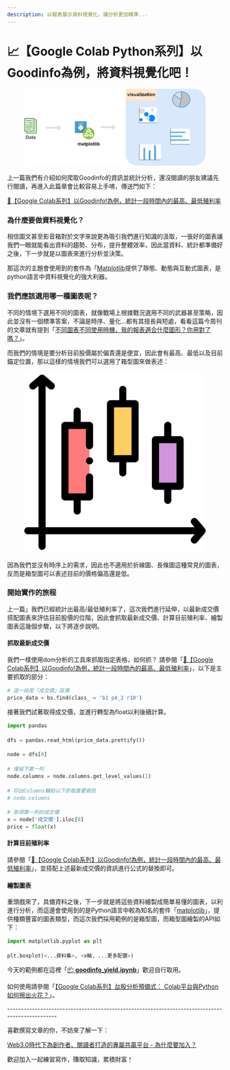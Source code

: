 ```yaml
---
description: 以報表展示資料視覺化，讓分析更加精準...
---
```


# 📈【Google Colab Python系列】以Goodinfo為例，將資料視覺化吧！

<figure><img src="../.gitbook/assets/python_visualization.drawio.png" alt=""><figcaption></figcaption></figure>

上一篇我們有介紹如何爬取Goodinfo的資訊並統計分析，還沒閱讀的朋友建議先行閱讀，再進入此篇章會比較容易上手唷，傳送門如下：

[🚪【Google Colab系列】以Goodinfo!為例，統計一段時間內的最高、最低殖利率](https://www.potatomedia.co/s/ah0EuUhd)

### 為什麼要做資料視覺化？

相信圖文甚至影音箱對於文字來說更為吸引我們進行知識的汲取，一張好的圖表讓我們一眼就能看出資料的趨勢、分布，提升整體效率，因此當資料、統計都準備好之後，下一步就是以圖表來進行分析並決策。

那這次的主題會使用到的套件為「[Matplotlib](https://matplotlib.org/)提供了靜態、動態與互動式圖表，是python語言中資料視覺化的強大利器。

### 我們應該選用哪一種圖表呢？

不同的情境下選用不同的圖表，就像戰場上根據戰況選用不同的武器甚至策略，因此並沒有一個標準答案，不論是時序、量化...都有其擅長與短處，看看這篇今周刊的文章就有提到「[不同圖表不同使用時機，我的報表適合什麼圖形？你用對了嗎？](https://www.businesstoday.com.tw/article/category/80407/post/201903260012/)」。

而我們的情境是要分析目前股價屬於偏貴還是便宜，因此會有最高、最低以及目前錨定位置，那以這樣的情境我們可以選用了箱型圖來做表述：

<figure><img src="../.gitbook/assets/box-plot (1).png" alt=""><figcaption></figcaption></figure>

因為我們並沒有時序上的需求，因此也不適用於折線圖、長條圖這種常見的圖表，反而是箱型圖可以表述目前的價格偏高還是低。

### 開始實作的旅程

上一篇」我們已經統計出最高/最低殖利率了，這次我們進行延伸，以最新成交價搭配圖表來評估目前股價的位階，因此會抓取最新成交價、計算目前殖利率、繪製圖表這幾個步驟，以下將逐步說明。

#### 抓取最新成交價

我們一樣使用dom分析的工具來抓取指定表格，如何抓？ 請參閱「[🚪【Google Colab系列】以Goodinfo!為例，統計一段時間內的最高、最低殖利率](https://www.potatomedia.co/s/ah0EuUhd)」，以下是主要抓取的部分：

```python
# 這一段是「成交價」區塊
price_data = bs.find(class_ = 'b1 p4_2 r10')
```

接著我們試著取得成交價，並進行轉型為float以利後續計算。

```python
import pandas

dfs = pandas.read_html(price_data.prettify())

node = dfs[0]

# 僅留下第一列
node.columns = node.columns.get_level_values(1)

# 印出Columns輔助以下抓取重要資訊
# node.columns

# 取得第一列的成交價
x = node['成交價'].iloc[0]
price = float(x)
```

#### 計算目前殖利率

請參閱「[🚪【Google Colab系列】以Goodinfo!為例，統計一段時間內的最高、最低殖利率](https://www.potatomedia.co/s/ah0EuUhd)」，並搭配上述最新成交價的資訊進行公式的替換即可。

#### 繪製圖表

重頭戲來了，具備資料之後，下一步就是將這些資料繪製成簡單易懂的圖表，以利進行分析，而這邊會使用到的是Python語言中較為知名的套件「[matplotlib](https://matplotlib.org/)」，提供種類豐富的圖表類型，而這次我們採用範例的是箱型圖，而箱型圖繪製的API如下：

```python
import matplotlib.pyplot as plt

plt.boxplot(<...資料集>, <x軸, ...更多配置>)

```

今天的範例都在這裡「[📦 **goodinfo\_yield.ipynb**](../jupyter-examples/goodinfo\_yield.ipynb)」歡迎自行取用。

如何使用請參閱「[【Google Colab系列】台股分析預備式： Colab平台與Python如何擦出火花？](https://www.potatomedia.co/s/aNLHZe3S')」。

\------------------------------------------------------------------------------------------------

喜歡撰寫文章的你，不妨來了解一下：

[Web3.0時代下為創作者、閱讀者打造的專屬共贏平台 - 為什麼要加入？](https://www.potatomedia.co/s/2PmFxsq)

歡迎加入一起練習寫作，賺取知識，累積財富！
